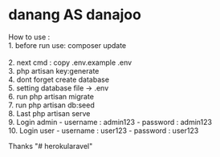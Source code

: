 # danang AS danajoo
How to use :
<br>
    1. before run use: composer update
<br>		
    2. next cmd : copy .env.example .env
<br>
    3. php artisan key:generate
<br>
    4. dont forget create database
<br>
    5. setting database file -> .env
<br>
    6. run php artisan migrate
<br>
    7. run php artisan db:seed
<br>
    8. Last php artisan serve
<br>
    9. Login admin - username : admin123 - password : admin123
<br>
    10. Login user - username : user123 - password : user123
<br>

Thanks
"# herokularavel" 
